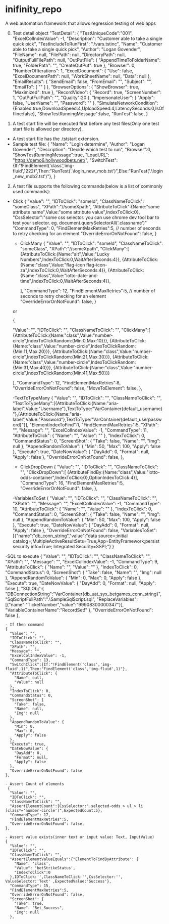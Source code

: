 # inifinity_repo
A web automation framework that allows regression testing of web apps

0. Test detail object
"TestDetail": {
  "TestUniqueCode":"001",
    "ExcelColIndexValue": -1,
    "Description": "Customer able to take a single quick pick",
    "TestIncludeToRunFirst": ".\\vars.tstinc",
    "Name": "Customer able to take a single quick pick",
    "Author": "Logan Govender",
    "FileName": null,
    "FilePath": null,
    "DirectoryPath": null,
    "OutputFullFilePath": null,
    "OutPutFile": {
      "AppendTimeToFolderName": true,
      "FolderPath": "",
      "CreateOutPut": true
    },
    "Browser": 0,
    "NumberOfIterations": 1,
    "ExcelDocument": {
      "Use": false,
      "ExcelDocumentPath": null,
      "WorkSheetName": null,
      "Data": null
    },
    "EmailResults": {
      "SendEmail": false,
      "FromEmail": "",
      "Subject": "",
      "EmailTo": [
        ""
      ]
    },
    "BrowserOptions": {
      "ShowBrowser": true,
      "Maximized": true
    },
    "RecordVideo": {
      "Record": true,
      "ScreenNumber": 1,
      "OutPutFullPath": "",
	  "Quality":20
    },
    "ImpersonateUser": {
      "Apply": false,
      "UserName": "",
      "Password": ""
    },
	"SimulateNetworkCondition":{Enabled:true,DownloadSpeed:4,UploadSpeed:4,LatencySeconds:0,IsOffline:false},
	"ShowTestRunningMessage":false,
	"RunTest":false,
  }

1. A test start file will be executed first before any test files(Only one test start file is allowed per directory).
  - A test start file has the .tststart extension.
  - Sample test file:
  {
	"Name": "Login determine",
    "Author": "Logan Govender",
	"Description": "Decide which test to run",
	"Browser":0,
	"ShowTestRunningMessage":true,
	"LoadURL": "https://demo6.hollywoodbets.net/",
	"SwitchTest":{If:"!FindElement('class','img-fluid',1222)",Then:"RunTest('.\\login_new_mob.tst')",Else:"RunTest('.\\login_new_mob2.tst')"},
}

2. A test file supports the following commands(below is a list of commonly used commands):
  - Click
    {
      "Value": "",
      "IDToClick": "someId",
      "ClassNameToClick": "someClass",
      "XPath":"//someXpath",
      "AttributeToClick":{Name:"some attribute name",Value:"some attribute value",IndexToClick:0},
      "CssSelector":"some css selector. you can use chrome dev tool bar to test your selector. eg. document.querySelectorAll('.classname')"
	  "CommandType": 0,
	  "FindElementMaxRetries":5, // number of seconds to retry checking for an element
      "OverrideErrorOnNotFound": false,
    }
    
    - ClickMany
    {
      "Value": "",
      "IDToClick": "someId",
      "ClassNameToClick": "someClass",
      "XPath":"//someXpath",
      "ClickMany":[
	  {AttributeToClick:{Name:"alt",Value:"Lucky Numbers",IndexToClick:0,WaitAfterSeconds:4}},
	  {AttributeToClick:{Name:"class",Value:"flag-icon flag-icon-za",IndexToClick:0,WaitAfterSeconds:4}},
		{AttributeToClick:{Name:"class",Value:"lotto-date-and-time",IndexToClick:0,WaitAfterSeconds:4}},
	  
	  ],
	  "CommandType": 12,
	  "FindElementMaxRetries":5, // number of seconds to retry checking for an element
      "OverrideErrorOnNotFound": false,
    }
    
    or 
    
    	{
      "Value": "",
      "IDToClick": "",
      "ClassNameToClick": "",
	  "ClickMany":[
		{AttributeToClick:{Name:"class",Value:"number-circle",IndexToClickRandom:{Min:0,Max:10}}},
		{AttributeToClick:{Name:"class",Value:"number-circle",IndexToClickRandom:{Min:11,Max:20}}},
		{AttributeToClick:{Name:"class",Value:"number-circle",IndexToClickRandom:{Min:21,Max:30}}},
		{AttributeToClick:{Name:"class",Value:"number-circle",IndexToClickRandom:{Min:31,Max:40}}},
		{AttributeToClick:{Name:"class",Value:"number-circle",IndexToClickRandom:{Min:41,Max:50}}}
	  
	  ],
	  "CommandType": 12,
	  "FindElementMaxRetries":8,
      "OverrideErrorOnNotFound": false,
	  "MoveToElement": false,
    },
    
    -TextToTypeMany
   {
      "Value": "",
      "IDToClick": "",
      "ClassNameToClick": "",
	  "TextToTypeMany":[{AttributeToClick:{Name:"aria-label",Value:"Username"},TextToType:"VarContainer{default_username}"},{AttributeToClick:{Name:"aria-label",Value:"Password"},TextToType:"VarContainer{default_userpassword}"}],
	  "ElementIndexToFind":1,
	  "FindElementMaxRetries":5,
      "XPath": "",
      "Message": "",
      "ExcelColIndexValue": -1,
      "CommandType": 11,
      "AttributeToClick": {
        "Name": "",
        "Value": ""
      },
      "IndexToClick": 0,
      "CommandStatus": 0,
      "ScreenShot": {
        "Take": false,
        "Name": "",
        "Img": null
      },
      "AppendRandomToValue": {
        "Min": 50,
        "Max": 100,
        "Apply": false
      },
      "Execute": true,
      "DateNowValue": {
        "DayAdd": 0,
        "Format": null,
        "Apply": false
      },
      "OverrideErrorOnNotFound": false,
    },
    
    - ClickDropDown
    {
      "Value": "",
      "IDToClick": "",
      "ClassNameToClick": "",
	  "ClickDropDown":[
		{AttributeFindBy:{Name:"class",Value:"lotto-odds-container",IndexToClick:0},OptionIndexToClick:4}],
	  "CommandType": 16,
	  "FindElementMaxRetries":5,
      "OverrideErrorOnNotFound": false,
    },
    
    -VariablesToSet
     {
      "Value": "",
      "IDToClick": "",
      "ClassNameToClick": "",
      "XPath": "",
      "Message": "",
      "ExcelColIndexValue": -1,
      "CommandType": 10,
      "AttributeToClick": {
        "Name": "",
        "Value": ""
      },
      "IndexToClick": 0,
      "CommandStatus": 0,
      "ScreenShot": {
        "Take": false,
        "Name": "",
        "Img": null
      },
      "AppendRandomToValue": {
        "Min": 50,
        "Max": 100,
        "Apply": false
      },
      "Execute": true,
      "DateNowValue": {
        "DayAdd": 0,
        "Format": null,
        "Apply": false
      },
      "OverrideErrorOnNotFound": false,
	  "VariablesToSet":[{"name":"db_conn_string","value":"data source=;initial catalog=;MultipleActiveResultSets=True;App=EntityFramework;persist security info=True; Integrated Security=SSPI;"}
   }
   
   -SQL to execute
     {
      "Value": "",
      "IDToClick": "",
      "ClassNameToClick": "",
      "XPath": "",
      "Message": "",
      "ExcelColIndexValue": -1,
      "CommandType": 9,
      "AttributeToClick": {
        "Name": "",
        "Value": ""
      },
      "IndexToClick": 0,
      "CommandStatus": 0,
      "ScreenShot": {
        "Take": false,
        "Name": "",
        "Img": null
      },
      "AppendRandomToValue": {
        "Min": 0,
        "Max": 0,
        "Apply": false
      },
      "Execute": true,
      "DateNowValue": {
        "DayAdd": 0,
        "Format": null,
        "Apply": false
      },
	  "SQLObj":{
	    "DBConnectionString":"VarContainer{db_uat_syx_betgames_conn_string}",
		"SqlScriptFullPath":".\\SampleSqlScript.sql",
		"ReplaceVariables":[{"name":"TicketNumber","value":"99908300000347"}],
		"VariableContainerName":"RecordSet!"
	  },
      "OverrideErrorOnNotFound": false
    },
    
    - If then command
    {
      "Value": "",
      "IDToClick": "",
      "ClassNameToClick": "",
      "XPath": "",
      "Message": "",
      "ExcelColIndexValue": -1,
      "CommandType": 13,
	  "SwitchClick":{If:"!FindElement('class','img-fluid',1)",Then:"FindElement('class','img-fluid',1)"},
      "AttributeToClick": {
        "Name": null,
        "Value": null
      },
      "IndexToClick": 0,
      "CommandStatus": 0,
      "ScreenShot": {
        "Take": false,
        "Name": null,
        "Img": null
      },
      "AppendRandomToValue": {
        "Min": 0,
        "Max": 0,
        "Apply": false
      },
      "Execute": true,
      "DateNowValue": {
        "DayAdd": 0,
        "Format": null,
        "Apply": false
      },
      "OverrideErrorOnNotFound": false
    },
    
    - Assert Count of elements
     {
      "Value": "",
      "IDToClick": "",
      "ClassNameToClick": "",
	  "AssertElementCount":{CssSelector:".selected-odds > ul > li [class*='number-circle']",ExpectedCount:5},
	  "CommandType": 17,
	  "FindElementMaxRetries":5,
      "OverrideErrorOnNotFound": false,
    },
    
    - Assert value exists(inner text or input value: Text, InputValue)
    {
      "Value": "",
      "IDToClick": "",
      "ClassNameToClick": "",
	  "AssertElementValueEquals":{"ElementToFindByAttribute": {
        "Name": 'class',
        "Value": 'betStrikeStatus',
		"IndexToClick":0
      },IDToClick:'',ClassNameToClick:'',CssSelector:'', ValueSelector:'Text' ,ExpectedValue:'Success'},
	  "CommandType": 15,
	  "FindElementMaxRetries":5,
      "OverrideErrorOnNotFound": false,
	  "ScreenShot": {
        "Take": true,
        "Name": "Bet_Success",
        "Img": null
      },
    
    
